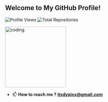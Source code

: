 ## Welcome to My GitHub Profile!

![Profile Views](https://komarev.com/ghpvc/?username=dypixx&label=Profile%20Views&color=blue&style=flat-square)
![Total Repositories](https://img.shields.io/github/search/dypixx/dypixx/repo?label=Total%20Repositories&color=green&style=flat-square)

<img align="center" alt="coding" width="200" src="https://cdn.dribbble.com/users/1292677/screenshots/6139167/avento.gif">

- 📫 **How to reach me ?**
  **itsdypixx@gmail.com**
